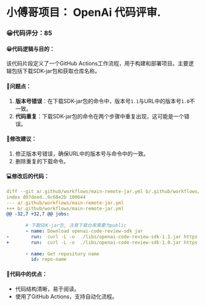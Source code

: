 # 小傅哥项目： OpenAi 代码评审.
### 😀代码评分：85
#### 😀代码逻辑与目的：
该代码片段定义了一个GitHub Actions工作流程，用于构建和部署项目。主要逻辑包括下载SDK-jar包和获取仓库名称。

#### 🤔问题点：
1. **版本号错误**：在下载SDK-jar包的命令中，版本号`1.1`与URL中的版本号`1.0`不一致。
2. **代码重复**：下载SDK-jar包的命令在两个步骤中重复出现，这可能是一个错误。

#### 🎯修改建议：
1. 修正版本号错误，确保URL中的版本号与命令中的一致。
2. 删除重复的下载命令。

#### 💻修改后的代码：
```yaml
diff --git a/.github/workflows/main-remote-jar.yml b/.github/workflows/main-remote-jar.yml
index d07deed..6c68e2b 100644
--- a/.github/workflows/main-remote-jar.yml
+++ b/.github/workflows/main-remote-jar.yml
@@ -32,7 +32,7 @@ jobs:
 
       # 下载SDK-jar包, 注意下载仓库需要为public
       - name: Download openai-code-review-sdk jar
-        run:  curl -L -o  ./libs/openai-code-review-sdk-1.1.jar https://github.com/zhou-yun-long/openai-code-review-log/releases/download/v1.0/openai-code-review-sdk-1.0.jar
+        run:  curl -L -o  ./libs/openai-code-review-sdk-1.0.jar https://github.com/zhou-yun-long/openai-code-review-log/releases/download/v1.0/openai-code-review-sdk-1.0.jar
 
       - name: Get repository name
         id: repo-name
```

#### 🌟代码中的优点：
- 代码结构清晰，易于阅读。
- 使用了GitHub Actions，支持自动化流程。